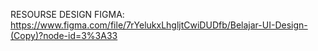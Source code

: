RESOURSE DESIGN FIGMA:
https://www.figma.com/file/7rYelukxLhgljtCwiDUDfb/Belajar-UI-Design-(Copy)?node-id=3%3A33
